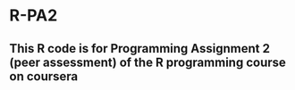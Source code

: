 R-PA2
=====
## This R code is for Programming Assignment 2 (peer assessment) of the R programming course on coursera
